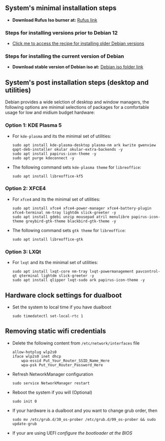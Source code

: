 ## System's minimal installation steps

- <b>Download Rufus Iso burner at:</b> [Rufus link](https://rufus.ie/en/)

### Steps for installing versions prior to Debian 12 
- [Click me to access the recipe for installing older Debian versions](debian-11-and-bellow-additional-steps.md)

### Steps for installing the current version of Debian

- <b>Download stable version of Debian iso at:</b> 
[Debian iso folder link](https://cdimage.debian.org/debian-cd/current/amd64/iso-cd/)

## System's post installation steps (desktop and utilities)

Debian provides a wide selction of desktop and window managers, the following options are minimal selections of packages for a comfortable usage for low and midium budget hardware:

### Option 1: KDE Plasma 5

* For <code>kde-plasma</code> and its the minimal set of utilities:

      sudo apt install kde-plasma-desktop plasma-nm ark kwrite gwenview qapt-deb-installer okular okular-extra-backends -y
      sudo apt install papirus-icon-theme -y
      sudo apt purge kdeconnect -y

* The following command sets <code>kde-plasma theme</code> for <code>libreoffice</code>:

      sudo apt install libreoffice-kf5

### Option 2: XFCE4

* For <code>xfce4</code> and its the minimal set of utilities:

      sudo apt install xfce4 xfce4-power-manager xfce4-battery-plugin xfce4-terminal nm-tray lightdm slick-greeter -y
      sudo apt install gdebi unzip mousepad atril menulibre papirus-icon-theme greybird-gtk-theme blackbird-gtk-theme -y

* The following command sets <code>gtk theme</code> for <code>libreoffice</code>:

      sudo apt install libreoffice-gtk

### Option 3: LXQt

* For <code>lxqt</code> and its the minimal set of utilities:

      sudo apt install lxqt-core nm-tray lxqt-powermanagement pavcontrol-qt qterminal lightdm slick-greeter -y
      sudo apt install qlipper lxqt-sudo ark papirus-icon-theme -y

## Hardware clock settings for dualboot

* Set the system to local time if you have dualboot
   
      sudo timedatectl set-local-rtc 1

## Removing static wifi credentials

* Delete the following content from <code>/etc/network/interfaces</code> file

      allow-hotplug wlp2s0
      iface wlp2s0 inet dhcp
          wpa-essid Put_Your_Router_SSID_Name_Here
          wpa-psk Put_Your_Router_Password_Here

* Refresh NetworkManager configuration
  
      sudo service NetworkManager restart

* Reboot the system if you will (Optional)

      sudo init 0

* If your hardware is a dualboot and you want to change grub order, then

      sudo mv /etc/grub.d/30_os-prober /etc/grub.d/09_os-prober && sudo update-grub  

* If your are using UEFI <i>configure the bootloader at the BIOS</i>
